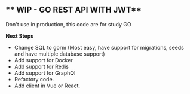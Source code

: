 ## ** WIP - GO REST API WITH JWT**

Don't use in production, this code are for study GO

**Next Steps**

- Change SQL to gorm (Most easy, have support for migrations, seeds and have multiple database support)
- Add support for Docker
- Add support for Redis
- Add support for GraphQl
- Refactory code.
- Add client in Vue or React.
